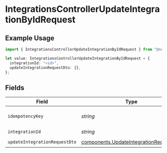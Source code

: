 # IntegrationsControllerUpdateIntegrationByIdRequest

## Example Usage

```typescript
import { IntegrationsControllerUpdateIntegrationByIdRequest } from "@novu/api/models/operations";

let value: IntegrationsControllerUpdateIntegrationByIdRequest = {
  integrationId: "<id>",
  updateIntegrationRequestDto: {},
};
```

## Fields

| Field                                                                                            | Type                                                                                             | Required                                                                                         | Description                                                                                      |
| ------------------------------------------------------------------------------------------------ | ------------------------------------------------------------------------------------------------ | ------------------------------------------------------------------------------------------------ | ------------------------------------------------------------------------------------------------ |
| `idempotencyKey`                                                                                 | *string*                                                                                         | :heavy_minus_sign:                                                                               | A header for idempotency purposes                                                                |
| `integrationId`                                                                                  | *string*                                                                                         | :heavy_check_mark:                                                                               | N/A                                                                                              |
| `updateIntegrationRequestDto`                                                                    | [components.UpdateIntegrationRequestDto](../../models/components/updateintegrationrequestdto.md) | :heavy_check_mark:                                                                               | N/A                                                                                              |
